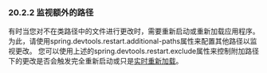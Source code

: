 ### 20.2.2 监视额外的路径

有时当您对不在类路径中的文件进行更改时，需要重新启动或重新加载应用程序。为此，请使用spring.devtools.restart.additional-paths属性来配置其他路径以监视更改。 您可以使用上述的spring.devtools.restart.exclude属性来控制附加路径下的更改是否会触发完全重新启动或只是[实时重新加载](http://docs.spring.io/spring-boot/docs/1.5.2.RELEASE/reference/htmlsingle/#using-boot-devtools-livereload)。